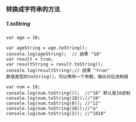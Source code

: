 ### 转换成字符串的方法

##### 1.toString

    var age = 18;
    
    var ageString = age.toString();
    console.log(ageString);  // 结果 "18"
    var result = true;
    var resultString = result.toString();
    console.log(resultString);// 结果 "true"
    数值类型的toString()，可以携带一个参数，输出对应进制值

    var num = 10;
    console.log(num.toString());  //"10" 默认是10进制
    console.log(num.toString(10));//"10"
    console.log(num.toString(8)); //"12"
    console.log(num.toString(16));//"a"
    console.log(num.toString(2)); //"1010"




